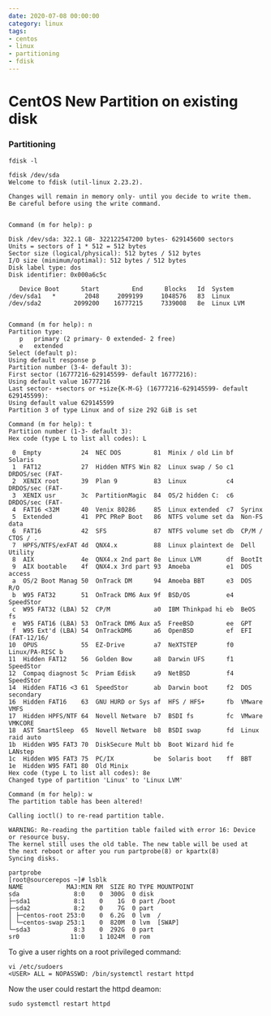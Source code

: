 ```yaml
--- 
date: 2020-07-08 00:00:00
category: linux
tags: 
- centos
- linux
- partitioning
- fdisk
---
```

# CentOS New Partition on existing disk

### Partitioning

    fdisk -l

    fdisk /dev/sda
    Welcome to fdisk (util-linux 2.23.2).
     
    Changes will remain in memory only- until you decide to write them.
    Be careful before using the write command.
     
     
    Command (m for help): p
     
    Disk /dev/sda: 322.1 GB- 322122547200 bytes- 629145600 sectors
    Units = sectors of 1 * 512 = 512 bytes
    Sector size (logical/physical): 512 bytes / 512 bytes
    I/O size (minimum/optimal): 512 bytes / 512 bytes
    Disk label type: dos
    Disk identifier: 0x000a6c5c
     
       Device Boot      Start         End      Blocks   Id  System
    /dev/sda1   *        2048     2099199     1048576   83  Linux
    /dev/sda2         2099200    16777215     7339008   8e  Linux LVM
     
     
    Command (m for help): n
    Partition type:
       p   primary (2 primary- 0 extended- 2 free)
       e   extended
    Select (default p):
    Using default response p
    Partition number (3-4- default 3):
    First sector (16777216-629145599- default 16777216):
    Using default value 16777216
    Last sector- +sectors or +size{K-M-G} (16777216-629145599- default 629145599):
    Using default value 629145599
    Partition 3 of type Linux and of size 292 GiB is set
     
    Command (m for help): t
    Partition number (1-3- default 3):
    Hex code (type L to list all codes): L
     
     0  Empty           24  NEC DOS         81  Minix / old Lin bf  Solaris
     1  FAT12           27  Hidden NTFS Win 82  Linux swap / So c1  DRDOS/sec (FAT-
     2  XENIX root      39  Plan 9          83  Linux           c4  DRDOS/sec (FAT-
     3  XENIX usr       3c  PartitionMagic  84  OS/2 hidden C:  c6  DRDOS/sec (FAT-
     4  FAT16 <32M      40  Venix 80286     85  Linux extended  c7  Syrinx
     5  Extended        41  PPC PReP Boot   86  NTFS volume set da  Non-FS data
     6  FAT16           42  SFS             87  NTFS volume set db  CP/M / CTOS / .
     7  HPFS/NTFS/exFAT 4d  QNX4.x          88  Linux plaintext de  Dell Utility
     8  AIX             4e  QNX4.x 2nd part 8e  Linux LVM       df  BootIt
     9  AIX bootable    4f  QNX4.x 3rd part 93  Amoeba          e1  DOS access
     a  OS/2 Boot Manag 50  OnTrack DM      94  Amoeba BBT      e3  DOS R/O
     b  W95 FAT32       51  OnTrack DM6 Aux 9f  BSD/OS          e4  SpeedStor
     c  W95 FAT32 (LBA) 52  CP/M            a0  IBM Thinkpad hi eb  BeOS fs
     e  W95 FAT16 (LBA) 53  OnTrack DM6 Aux a5  FreeBSD         ee  GPT
     f  W95 Ext'd (LBA) 54  OnTrackDM6      a6  OpenBSD         ef  EFI (FAT-12/16/
    10  OPUS            55  EZ-Drive        a7  NeXTSTEP        f0  Linux/PA-RISC b
    11  Hidden FAT12    56  Golden Bow      a8  Darwin UFS      f1  SpeedStor
    12  Compaq diagnost 5c  Priam Edisk     a9  NetBSD          f4  SpeedStor
    14  Hidden FAT16 <3 61  SpeedStor       ab  Darwin boot     f2  DOS secondary
    16  Hidden FAT16    63  GNU HURD or Sys af  HFS / HFS+      fb  VMware VMFS
    17  Hidden HPFS/NTF 64  Novell Netware  b7  BSDI fs         fc  VMware VMKCORE
    18  AST SmartSleep  65  Novell Netware  b8  BSDI swap       fd  Linux raid auto
    1b  Hidden W95 FAT3 70  DiskSecure Mult bb  Boot Wizard hid fe  LANstep
    1c  Hidden W95 FAT3 75  PC/IX           be  Solaris boot    ff  BBT
    1e  Hidden W95 FAT1 80  Old Minix
    Hex code (type L to list all codes): 8e
    Changed type of partition 'Linux' to 'Linux LVM'
     
    Command (m for help): w
    The partition table has been altered!
     
    Calling ioctl() to re-read partition table.
     
    WARNING: Re-reading the partition table failed with error 16: Device or resource busy.
    The kernel still uses the old table. The new table will be used at
    the next reboot or after you run partprobe(8) or kpartx(8)
    Syncing disks.
     
    partprobe
    [root@sourcerepos ~]# lsblk
    NAME            MAJ:MIN RM  SIZE RO TYPE MOUNTPOINT
    sda               8:0    0  300G  0 disk
    ├─sda1            8:1    0    1G  0 part /boot
    ├─sda2            8:2    0    7G  0 part
    │ ├─centos-root 253:0    0  6.2G  0 lvm  /
    │ └─centos-swap 253:1    0  820M  0 lvm  [SWAP]
    └─sda3            8:3    0  292G  0 part
    sr0              11:0    1 1024M  0 rom


To give a user rights on a root privileged command:

    vi /etc/sudoers
    <USER> ALL = NOPASSWD: /bin/systemctl restart httpd

Now the user could restart the httpd deamon:
    
    sudo systemctl restart httpd
